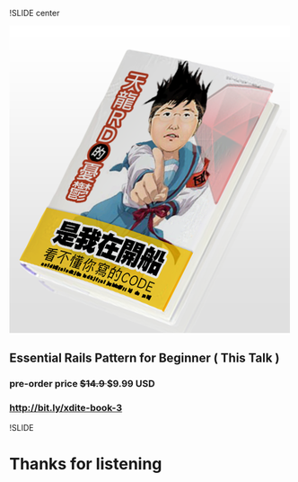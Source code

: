 !SLIDE center

<div class="logo">
  <img src="cover_xdite.png" />
</div>


## Essential Rails Pattern for Beginner ( This Talk )
### pre-order price <del>$14.9 </del>   $9.99 USD
### http://bit.ly/xdite-book-3

!SLIDE

# Thanks for listening


